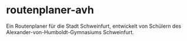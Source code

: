 routenplaner-avh
================

Ein Routenplaner für die Stadt Schweinfurt, entwickelt von Schülern des Alexander-von-Humboldt-Gymnasiums Schweinfurt.